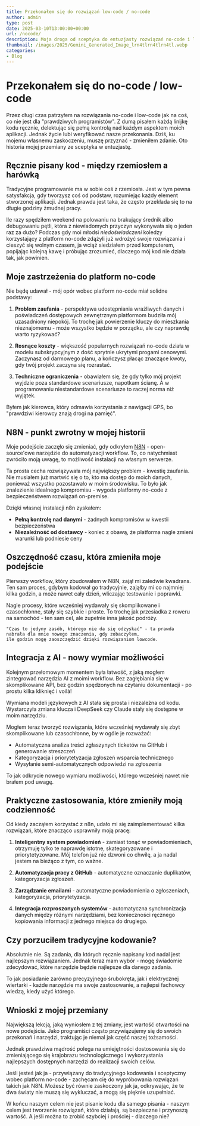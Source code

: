 ```yaml
---
title: Przekonałem się do rozwiązań low-code / no-code
author: admin
type: post
date: 2025-03-10T13:00:00+00:00
url: /nocode/
description: Moja droga od sceptyka do entuzjasty rozwiązań no-code i low-code. Jak n8n zmieniło moje podejście do programowania, oszczędzając czas i otwierając nowe możliwości integracji z AI.
thumbnail: /images/2025/Gemini_Generated_Image_lrn4tlrn4tlrn4tl.webp
categories:
- Blog
---
```


# Przekonałem się do no-code / low-code

Przez długi czas patrzyłem na rozwiązania no-code i low-code jak na coś, co nie jest dla "prawdziwych programistów". Z dumą pisałem każdą linijkę kodu ręcznie, delektując się pełną kontrolą nad każdym aspektem moich aplikacji. Jednak życie lubi weryfikować nasze przekonania. Dziś, ku mojemu własnemu zaskoczeniu, muszę przyznać - zmieniłem zdanie. Oto historia mojej przemiany ze sceptyka w entuzjastę.

## Ręcznie pisany kod - między rzemiosłem a harówką

Tradycyjne programowanie ma w sobie coś z rzemiosła. Jest w tym pewna satysfakcja, gdy tworzysz coś od podstaw, rozumiejąc każdy element stworzonej aplikacji. Jednak prawda jest taka, że często przekłada się to na długie godziny żmudnej pracy.

Ile razy spędziłem weekend na polowaniu na brakujący średnik albo debugowaniu pętli, która z niewiadomych przyczyn wykonywała się o jeden raz za dużo? Podczas gdy moi młodsi _niedoświadczeni_ koledzy korzystający z platform no-code zdążyli już wdrożyć swoje rozwiązania i cieszyć się wolnym czasem, ja wciąż siedziałem przed komputerem, popijając kolejną kawę i próbując zrozumieć, dlaczego mój kod nie działa tak, jak powinien.

## Moje zastrzeżenia do platform no-code

Nie będę udawał - mój opór wobec platform no-code miał solidne podstawy:

1. **Problem zaufania** - perspektywa udostępniania wrażliwych danych i poświadczeń dostępowych zewnętrznym platformom budziła mój uzasadniony niepokój. To trochę jak powierzenie kluczy do mieszkania nieznajomemu - może wszystko będzie w porządku, ale czy naprawdę warto ryzykować?

2. **Rosnące koszty** - większość popularnych rozwiązań no-code działa w modelu subskrypcyjnym z dość sprytnie ukrytymi progami cenowymi. Zaczynasz od darmowego planu, a kończysz płacąc znaczące kwoty, gdy twój projekt zaczyna się rozrastać.

3. **Techniczne ograniczenia** - obawiałem się, że gdy tylko mój projekt wyjdzie poza standardowe scenariusze, napotkam ścianę. A w programowaniu niestandardowe scenariusze to raczej norma niż wyjątek.

Byłem jak kierowca, który odmawia korzystania z nawigacji GPS, bo "prawdziwi kierowcy znają drogi na pamięć".

## N8N - punkt zwrotny w mojej historii

Moje podejście zaczęło się zmieniać, gdy odkryłem [N8N](https://n8n.io/) - open-source'owe narzędzie do automatyzacji workflow. To, co natychmiast zwróciło moją uwagę, to możliwość instalacji na własnym serwerze.

Ta prosta cecha rozwiązywała mój największy problem - kwestię zaufania. Nie musiałem już martwić się o to, kto ma dostęp do moich danych, ponieważ wszystko pozostawało w moim środowisku. To było jak znalezienie idealnego kompromisu - wygoda platformy no-code z bezpieczeństwem rozwiązań on-premise.

Dzięki własnej instalacji n8n zyskałem:

- **Pełną kontrolę nad danymi** - żadnych kompromisów w kwestii bezpieczeństwa
- **Niezależność od dostawcy** - koniec z obawą, że platforma nagle zmieni warunki lub podniesie ceny

## Oszczędność czasu, która zmieniła moje podejście

Pierwszy workflow, który zbudowałem w N8N, zajął mi zaledwie kwadrans. Ten sam proces, gdybym kodował go tradycyjnie, zająłby mi co najmniej kilka godzin, a może nawet cały dzień, wliczając testowanie i poprawki.

Nagle procesy, które wcześniej wydawały się skomplikowane i czasochłonne, stały się szybkie i proste. To trochę jak przesiadka z roweru na samochód - ten sam cel, ale zupełnie inna jakość podróży.

```
"Czas to jedyny zasób, którego nie da się odzyskać" - ta prawda 
nabrała dla mnie nowego znaczenia, gdy zobaczyłem, 
ile godzin mogę zaoszczędzić dzięki rozwiązaniom lowcode.
```

## Integracja z AI - nowy wymiar możliwości

Kolejnym przełomowym momentem była łatwość, z jaką mogłem zintegrować narzędzia AI z moimi workflow. Bez zagłębiania się w skomplikowane API, bez godzin spędzonych na czytaniu dokumentacji - po prostu kilka kliknięć i voilà!

Wymiana modeli językowych z AI stała się prosta i niezależna od kodu. Wystarczyła zmiana klucza i DeepSeek czy Claude stały się dostępne w moim narzędziu.

Mogłem teraz tworzyć rozwiązania, które wcześniej wydawały się zbyt skomplikowane lub czasochłonne, by w ogóle je rozważać:

- Automatyczna analiza treści zgłaszynych ticketów na GitHub i generowanie streszczeń
- Kategoryzacja i priorytetyzacja zgłoszeń wsparcia technicznego
- Wysyłanie semi-automatycznych odpowiedzi na zgłoszenia

To jak odkrycie nowego wymiaru możliwości, którego wcześniej nawet nie brałem pod uwagę.

## Praktyczne zastosowania, które zmieniły moją codzienność

Od kiedy zacząłem korzystać z n8n, udało mi się zaimplementować kilka rozwiązań, które znacząco usprawniły moją pracę:

1. **Inteligentny system powiadomień** - zamiast tonąć w powiadomieniach, otrzymuję tylko te naprawdę istotne, skategoryzowane i priorytetyzowane. Mój telefon już nie dzwoni co chwilę, a ja nadal jestem na bieżąco z tym, co ważne.

2. **Automatyzacja pracy z GitHub** - automatyczne oznaczanie duplikatów, kategoryzacja zgłoszeń. 

3. **Zarządzanie emailami** - automatyczne powiadomienia o zgłoszeniach, kategoryzacja, priorytetyzacja.

4. **Integracja rozproszonych systemów** - automatyczna synchronizacja danych między różnymi narzędziami, bez konieczności ręcznego kopiowania informacji z jednego miejsca do drugiego.

## Czy porzuciłem tradycyjne kodowanie?

Absolutnie nie. Są zadania, dla których ręcznie napisany kod nadal jest najlepszym rozwiązaniem. Jednak teraz mam wybór - mogę świadomie zdecydować, które narzędzie będzie najlepsze dla danego zadania.

To jak posiadanie zarówno precyzyjnego śrubokręta, jak i elektrycznej wiertarki - każde narzędzie ma swoje zastosowanie, a najlepsi fachowcy wiedzą, kiedy użyć którego.

## Wnioski z mojej przemiany

Największą lekcją, jaką wyniosłem z tej zmiany, jest wartość otwartości na nowe podejścia. Jako programiści często przywiązujemy się do swoich przekonań i narzędzi, traktując je niemal jak część naszej tożsamości.

Jednak prawdziwa mądrość polega na umiejętności dostosowania się do zmieniającego się krajobrazu technologicznego i wykorzystania najlepszych dostępnych narzędzi do realizacji swoich celów.

Jeśli jesteś jak ja - przywiązany do tradycyjnego kodowania i sceptyczny wobec platform no-code - zachęcam cię do wypróbowania rozwiązań takich jak N8N. Możesz być równie zaskoczony jak ja, odkrywając, że te dwa światy nie muszą się wykluczać, a mogą się pięknie uzupełniać.

W końcu naszym celem nie jest pisanie kodu dla samego pisania - naszym celem jest tworzenie rozwiązań, które działają, są bezpieczne i przynoszą wartość. A jeśli można to zrobić szybciej i prościej - dlaczego nie?